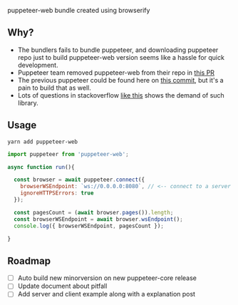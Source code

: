 puppeteer-web bundle created using browserify

## Why?

- The bundlers fails to bundle puppeteer, and downloading puppeteer repo just to build puppeteer-web version seems like a hassle for quick development.
- Puppeteer team removed puppeteer-web from their repo in [this PR](https://github.com/puppeteer/puppeteer/pull/5750)
- The previous puppeteer could be found here on [this commit](https://github.com/puppeteer/puppeteer/tree/6522e4f524bdbc1f1b9d040772acf862517ed507/utils/browser), but it's a pain to build that as well.
- Lots of questions in stackoverflow [like this](https://stackoverflow.com/a/54654516/6161265) shows the demand of such library.

## Usage
```
yarn add puppeteer-web
```

```js
import puppeteer from 'puppeteer-web';

async function run(){

  const browser = await puppeteer.connect({
    browserWSEndpoint: `ws://0.0.0.0:8080`, // <-- connect to a server running somewhere
    ignoreHTTPSErrors: true
  });

  const pagesCount = (await browser.pages()).length;
  const browserWSEndpoint = await browser.wsEndpoint();
  console.log({ browserWSEndpoint, pagesCount });

}
```

## Roadmap

- [ ] Auto build new minorversion on new puppeteer-core release
- [ ] Update document about pitfall
- [ ] Add server and client example along with a explanation post
